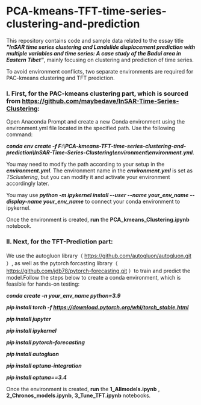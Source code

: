 # PCA-kmeans-TFT-time-series-clustering-and-prediction
This repository contains code and sample data related to the essay title ***"InSAR time series clustering and Landslide displacement prediction with multiple variables and time series: A case study of the Badui area in Eastern Tibet"***, mainly focusing on clustering and prediction of time series.

To avoid environment conflicts, two separate environments are required for PAC-kmeans clustering and TFT prediction.

### I. First, for the PAC-kmeans clustering part, which is sourced from https://github.com/maybedave/InSAR-Time-Series-Clustering:

Open Anaconda Prompt and create a new Conda environment using the environment.yml file located in the specified path. Use the following command:

***conda env create -f F:\PCA-kmeans-TFT-time-series-clustering-and-prediction\InSAR-Time-Series-Clustering\environment\environment.yml***. 

You may need to modify the path according to your setup in the ***environment.yml***. The environment name in the ***environment.yml*** is set as _TSclustering_, but you can modify it and activate your environment accordingly later.

You may use ***python -m ipykernel install --user --name your_env_name --display-name your_env_name*** to connect your conda environment to ipykernel.

Once the environment is created, **run** the **PCA_kmeans_Clustering.ipynb** notebook.

### II. Next, for the TFT-Prediction part:

We use the autogluon library（ https://github.com/autogluon/autogluon.git ）, as well as the pytorch forcasting library（ https://github.com/jdb78/pytorch-forecasting.git ）to train and predict the model.Follow the steps below to create a conda environment, which is feasible for hands-on testing:

***conda create -n your_env_name python=3.9***

***pip install torch -f https://download.pytorch.org/whl/torch_stable.html***

***pip install jupyter***

***pip install ipykernel***

***pip install pytorch-forecasting***

***pip install autogluon***

***pip install optuna-integration***

***pip install optuna==3.4***

Once the environment is created, **run** the **1_Allmodels.ipynb** , **2_Chronos_models.ipynb**, **3_Tune_TFT.ipynb** notebooks.
